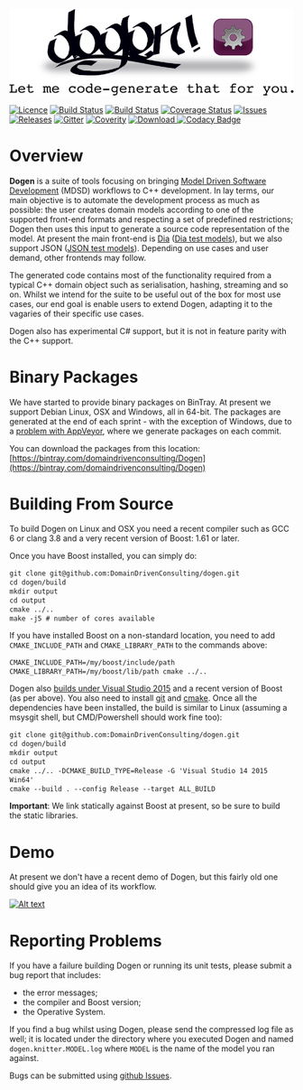 ![Dogen Logo](https://raw.githubusercontent.com/DomainDrivenConsulting/dogen/master/doc/images/logo_with_message.png)

[![Licence](https://img.shields.io/badge/license-GPL_3-green.svg?dummy)](https://raw.githubusercontent.com/DomainDrivenConsulting/dogen/master/LICENCE)
[![Build Status](https://img.shields.io/travis/DomainDrivenConsulting/dogen.svg?label=linux/osx)](https://travis-ci.org/DomainDrivenConsulting/dogen)
[![Build Status](https://img.shields.io/appveyor/ci/mcraveiro/dogen.svg?label=windows)](https://ci.appveyor.com/project/mcraveiro/dogen)
[![Coverage Status](https://img.shields.io/coveralls/DomainDrivenConsulting/dogen.svg)](https://coveralls.io/r/DomainDrivenConsulting/dogen)
[![Issues](https://img.shields.io/github/issues/domaindrivenconsulting/dogen.svg)](https://github.com/DomainDrivenConsulting/dogen/issues)
[![Releases](https://badge.fury.io/gh/domaindrivenconsulting%2fdogen.svg)](https://github.com/domaindrivenconsulting/dogen/releases)
[![Gitter](https://badges.gitter.im/chat.svg)](https://gitter.im/domaindrivenconsulting/dogen?utm_source=badge&utm_medium=badge&utm_campaign=pr-badge&utm_content=badge)
[![Coverity](https://img.shields.io/coverity/scan/9268.svg)](https://scan.coverity.com/projects/domaindrivenconsulting-dogen)
[![Download](https://api.bintray.com/packages/domaindrivenconsulting/Dogen/Dogen/images/download.svg?version=1.0.02) ](https://bintray.com/domaindrivenconsulting/Dogen/Dogen/1.0.02/link)
[![Codacy Badge](https://api.codacy.com/project/badge/Grade/5d7fca8ac9a64ea8b8d35bc8b0d534b5)](https://www.codacy.com/app/marco-craveiro/dogen?utm_source=github.com&utm_medium=referral&utm_content=DomainDrivenConsulting/dogen&utm_campaign=badger)

# Overview

**Dogen** is a suite of tools focusing on
bringing [Model Driven Software Development](https://en.wikipedia.org/wiki/Model-driven_software_development) (MDSD)
workflows to C++ development. In lay terms, our main objective is to
automate the development process as much as possible: the user creates
domain models according to one of the supported front-end formats and
respecting a set of predefined restrictions; Dogen then uses this
input to generate a source code representation of the model. At
present the main front-end
is [Dia](https://en.wikipedia.org/wiki/Dia_(software))
([Dia test models](https://github.com/DomainDrivenConsulting/dogen/tree/master/test_data/yarn.dia/input)),
but we also support JSON
([JSON test models](https://github.com/DomainDrivenConsulting/dogen/tree/master/test_data/yarn.json/input)). Depending
on use cases and user demand, other frontends may follow.

The generated code contains most of the functionality required from a
typical C++ domain object such as serialisation, hashing, streaming
and so on. Whilst we intend for the suite to be useful out of the box
for most use cases, our end goal is enable users to extend Dogen,
adapting it to the vagaries of their specific use cases.

Dogen also has experimental C# support, but it is not in feature
parity with the C++ support.

# Binary Packages

We have started to provide binary packages on BinTray. At present we
support Debian Linux, OSX and Windows, all in 64-bit. The packages are
generated at the end of each sprint - with the exception of Windows,
due to a [problem with AppVeyor](http://help.appveyor.com/discussions/problems/6209-build-is-not-triggered-for-tag),
where we generate packages on each commit.

You can download the packages from this location: [https://bintray.com/domaindrivenconsulting/Dogen](https://bintray.com/domaindrivenconsulting/Dogen)

# Building From Source

To build Dogen on Linux and OSX you need a recent compiler such as GCC
6 or clang 3.8 and a very recent version of Boost: 1.61 or later.

Once you have Boost installed, you can simply do:

```
git clone git@github.com:DomainDrivenConsulting/dogen.git
cd dogen/build
mkdir output
cd output
cmake ../..
make -j5 # number of cores available
```

If you have installed Boost on a non-standard location, you need to
add ```CMAKE_INCLUDE_PATH``` and ```CMAKE_LIBRARY_PATH``` to the
commands above:

```
CMAKE_INCLUDE_PATH=/my/boost/include/path CMAKE_LIBRARY_PATH=/my/boost/lib/path cmake ../..
```

Dogen also [builds under Visual Studio 2015](https://ci.appveyor.com/project/mcraveiro/dogen/history) and
a recent version of Boost (as per above). You also need to
install [git](https://git-for-windows.github.io/)
and [cmake](https://cmake.org/download/). Once all the dependencies
have been installed, the build is similar to Linux (assuming a msysgit
shell, but CMD/Powershell should work fine too):

```
git clone git@github.com:DomainDrivenConsulting/dogen.git
cd dogen/build
mkdir output
cd output
cmake ../.. -DCMAKE_BUILD_TYPE=Release -G 'Visual Studio 14 2015 Win64'
cmake --build . --config Release --target ALL_BUILD
```

**Important**: We link statically against Boost at present, so be sure
to build the static libraries.

# Demo

At present we don't have a recent demo of Dogen, but this fairly old
one should give you an idea of its workflow.

[![Alt text](https://img.youtube.com/vi/Z7k8qbImXkU/0.jpg)](https://youtu.be/Z7k8qbImXkU)

# Reporting Problems

If you have a failure building Dogen or running its unit tests, please
submit a bug report that includes:

- the error messages;
- the compiler and Boost version;
- the Operative System.

If you find a bug whilst using Dogen, please send the compressed log
file as well; it is located under the directory where you executed
Dogen and named ```dogen.knitter.MODEL.log``` where ```MODEL``` is the
name of the model you ran against.

Bugs can be submitted
using [github Issues](https://github.com/kitanda/dogen/issues).
